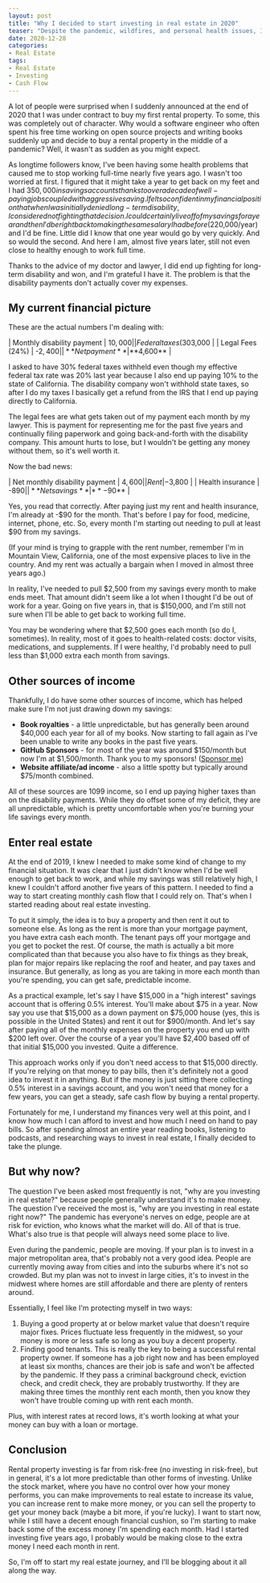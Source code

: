 ```yaml
---
layout: post
title: "Why I decided to start investing in real estate in 2020"
teaser: "Despite the pandemic, wildfires, and personal health issues, I decided it was time to invest in real estate."
date: 2020-12-28
categories:
- Real Estate
tags:
- Real Estate
- Investing
- Cash Flow
---
```


A lot of people were surprised when I suddenly announced at the end of 2020 that I was under contract to buy my first rental property. To some, this was completely out of character. Why would a software engineer who often spent his free time working on open source projects and writing books suddenly up and decide to buy a rental property in the middle of a pandemic? Well, it wasn't as sudden as you might expect.

As longtime followers know, I've been having some health problems that caused me to stop working full-time nearly five years ago. I wasn't too worried at first. I figured that it might take a year to get back on my feet and I had $350,000 in savings accounts thanks to over a decade of well-paying jobs coupled with aggressive saving. I felt so confident in my financial position that when I was initially denied long-term disability, I considered not fighting that decision. I could certainly live off of my savings for a year and then I'd be right back to making the same salary I had before ($220,000/year) and I'd be fine. Little did I know that one year would go by very quickly. And so would the second. And here I am, almost five years later, still not even close to healthy enough to work full time.

Thanks to the advice of my doctor and lawyer, I did end up fighting for long-term disability and won, and I'm grateful I have it. The problem is that the disability payments don't actually cover my expenses.

## My current financial picture

These are the actual numbers I'm dealing with:

| Monthly disability payment | $10,000 |
| Federal taxes (30%)        | -$3,000 |
| Legal Fees (24%)           | -$2,400 |
| **Net payment**            | **$4,600** |

I asked to have 30% federal taxes withheld even though my effective federal tax rate was 20% last year because I also end up paying 10% to the state of California. The disability company won't withhold state taxes, so after I do my taxes I basically get a refund from the IRS that I end up paying directly to California.

The legal fees are what gets taken out of my payment each month by my lawyer. This is payment for representing me for the past five years and continually filing paperwork and going back-and-forth with the disability company. This amount hurts to lose, but I wouldn't be getting any money without them, so it's well worth it.

Now the bad news:

| Net monthly disability payment | $4,600 |
| Rent        | -$3,800 |
| Health insurance           | -$890 |
| **Net savings**            | **-$90** |

Yes, you read that correctly. After paying just my rent and health insurance, I'm already at -$90 for the month. That's before I pay for food, medicine, internet, phone, etc. So, every month I'm starting out needing to pull at least $90 from my savings.

(If your mind is trying to grapple with the rent number, remember I'm in Mountain View, California, one of the most expensive places to live in the country. And my rent was actually a bargain when I moved in almost three years ago.)

In reality, I've needed to pull $2,500 from my savings every month to make ends meet. That amount didn't seem like a lot when I thought I'd be out of work for a year. Going on five years in, that is $150,000, and I'm still not sure when I'll be able to get back to working full time.

You may be wondering where that $2,500 goes each month (so do I, sometimes). In reality, most of it goes to health-related costs: doctor visits, medications, and supplements. If I were healthy, I'd probably need to pull less than $1,000 extra each month from savings.

## Other sources of income

Thankfully, I do have some other sources of income, which has helped make sure I'm not just drawing down my savings:

* **Book royalties** - a little unpredictable, but has generally been around $40,000 each year for all of my books. Now starting to fall again as I've been unable to write any books in the past five years.
* **GitHub Sponsors** - for most of the year was around $150/month but now I'm at $1,500/month. Thank you to my sponsors! ([Sponsor me](https://github.com/sponsors/nzakas))
* **Website affiliate/ad income** - also a little spotty but typically around $75/month combined.

All of these sources are 1099 income, so I end up paying higher taxes than on the disability payments. While they do offset some of my deficit, they are all unpredictable, which is pretty uncomfortable when you're burning your life savings every month.

## Enter real estate

At the end of 2019, I knew I needed to make some kind of change to my financial situation. It was clear that I just didn't know when I'd be well enough to get back to work, and while my savings was still relatively high, I knew I couldn't afford another five years of this pattern. I needed to find a way to start creating monthly cash flow that I could rely on. That's when I started reading about real estate investing.

To put it simply, the idea is to buy a property and then rent it out to someone else. As long as the rent is more than your mortgage payment, you have extra cash each month. The tenant pays off your mortgage and you get to pocket the rest. Of course, the math is actually a bit more complicated than that because you also have to fix things as they break, plan for major repairs like replacing the roof and heater, and pay taxes and insurance. But generally, as long as you are taking in more each month than you're spending, you can get safe, predictable income.

As a practical example, let's say I have $15,000 in a "high interest" savings account that is offering 0.5% interest. You'll make about $75 in a year. Now say you use that $15,000 as a down payment on $75,000 house (yes, this is possible in the United States) and rent it out for $900/month. And let's say after paying all of the monthly expenses on the property you end up with $200 left over. Over the course of a year you'll have $2,400 based off of that initial $15,000 you invested. Quite a difference.

This approach works only if you don't need access to that $15,000 directly. If you're relying on that money to pay bills, then it's definitely not a good idea to invest it in anything. But if the money is just sitting there collecting 0.5% interest in a savings account, and you won't need that money for a few years, you can get a steady, safe cash flow by buying a rental property.

Fortunately for me, I understand my finances very well at this point, and I know how much I can afford to invest and how much I need on hand to pay bills. So after spending almost an entire year reading books, listening to podcasts, and researching ways to invest in real estate, I finally decided to take the plunge.

## But why now?

The question I've been asked most frequently is not, "why are you investing in real estate?" because people generally understand it's to make money. The question I've received the most is, "why are you investing in real estate right now?" The pandemic has everyone's nerves on edge, people are at risk for eviction, who knows what the market will do. All of that is true. What's also true is that people will always need some place to live.

Even during the pandemic, people are moving. If your plan is to invest in a major metropolitan area, that's probably not a very good idea. People are currently moving away from cities and into the suburbs where it's not so crowded. But my plan was not to invest in large cities, it's to invest in the midwest where homes are still affordable and there are plenty of renters around.

Essentially, I feel like I'm protecting myself in two ways:

1. Buying a good property at or below market value that doesn't require major fixes. Prices fluctuate less frequently in the midwest, so your money is more or less safe so long as you buy a decent property.
1. Finding good tenants. This is really the key to being a successful rental property owner. If someone has a job right now and has been employed at least six months, chances are their job is safe and won't be affected by the pandemic. If they pass a criminal background check, eviction check, and credit check, they are probably trustworthy. If they are making three times the monthly rent each month, then you know they won't have trouble coming up with rent each month.

Plus, with interest rates at record lows, it's worth looking at what your money can buy with a loan or mortage. 

## Conclusion

Rental property investing is far from risk-free (no investing in risk-free), but in general, it's a lot more predictable than other forms of investing. Unlike the stock market, where you have no control over how your money performs, you can make improvements to real estate to increase its value, you can increase rent to make more money, or you can sell the property to get your money back (maybe a bit more, if you're lucky). I want to start now, while I still have a decent enough financial cushion, so I'm starting to make back some of the excess money I'm spending each month. Had I started investing five years ago, I probably would be making close to the extra money I need each month in rent.

So, I'm off to start my real estate journey, and I'll be blogging about it all along the way.
